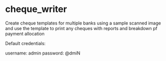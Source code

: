 # cheque_writer
Create cheque templates for multiple banks using a sample scanned image and use the template to print any cheques with reports and breakdown pf payment allocation

Default credentials: 

username: admin
password: @dmiN
